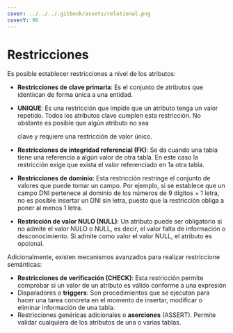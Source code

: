 ```yaml
---
cover: ../../../.gitbook/assets/relational.png
coverY: 96
---
```


# Restricciones

Es posible establecer restricciones a nivel de los atributos:

* **Restricciones de clave primaria**: Es el conjunto de atributos que identiıcan de forma única a una entidad.
*   **UNIQUE**: Es una restricción que impide que un atributo tenga un valor repetido. Todos los atributos clave cumplen esta restricción. No obstante es posible que algún atributo no sea

    clave y requiere una restricción de valor único.&#x20;
* **Restricciones de integridad referencial (FK)**: Se da cuando una tabla tiene una referencia a algún valor de otra tabla. En este caso la restricción exige que exista el valor referenciado en 1a otra tabla.
* **Restricciones de dominio**: Esta restricción restringe el conjunto de valores que puede tomar un campo. Por ejemplo, si se establece que un campo DNI pertenece al dominio de los números de 9 dígitos + 1 letra, no es posible insertar un DNI sin letra, puesto que la restricción obliga a poner al menos 1 letra.
* **Restricción de valor NULO (NULL)**: Un atributo puede ser obligatorio si no admite el valor NULO o NULL, es decir, el valor falta de información o desconocimiento. Si admite como valor el valor NULL, el atributo es opcional.&#x20;

Adicionalmente, existen mecanismos avanzados para realizar restriccione semánticas:

* **Restricciones de verificación (CHECK)**: Esta restricción permite comprobar si un valor de un atributo es válido conforme a una expresión
* Disparadores o **triggers**: Son procedimientos que se ejecutan para hacer una tarea concreta en el momento de insertar, modificar o eliminar información de una tabla.
* Restricciones genéricas adicionales o **aserciones** (ASSERT). Permite validar cualquiera de los atributos de una o varias tablas.
